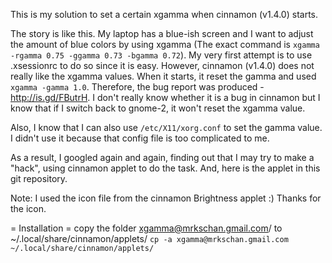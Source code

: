 This is my solution to set a certain xgamma when cinnamon (v1.4.0) starts.


The story is like this. My laptop has a blue-ish screen and I want to adjust
the amount of blue colors by using xgamma (The exact command is
`xgamma -rgamma 0.75 -ggamma 0.73 -bgamma 0.72`). My very first attempt is to
use .xsessionrc to do so since it is easy. However, cinnamon (v1.4.0) does not
really like the xgamma values. When it starts, it reset the gamma and used
`xgamma -gamma 1.0`. Therefore, the bug report was produced -
http://is.gd/FButrH. I don't really know whether it is a bug in cinnamon but I
know that if I switch back to gnome-2, it won't reset the xgamma value.

Also, I know that I can also use `/etc/X11/xorg.conf` to set the gamma value. I
didn't use it because that config file is too complicated to me.

As a result, I googled again and again, finding out that I may try to make a
"hack", using cinnamon applet to do the task. And, here is the applet in this
git repository.


Note: I used the icon file from the cinnamon Brightness applet :) Thanks for
the icon.


= Installation =
copy the folder xgamma@mrkschan.gmail.com/ to ~/.local/share/cinnamon/applets/
`cp -a xgamma@mrkschan.gmail.com ~/.local/share/cinnamon/applets/`